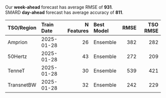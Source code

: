 
Our __week-ahead__ forecast has average RMSE of __931__.  
SMARD __day-ahead__ forecast has average accuracy of __811__. 
    
| TSO/Region   | Train Date   |   N Features | Best Model   |   RMSE |   TSO RMSE |
|:-------------|:-------------|-------------:|:-------------|-------:|-----------:|
| Amprion      | 2025-01-28   |           26 | Ensemble     |    382 |        282 |
| 50Hertz      | 2025-01-28   |           43 | Ensemble     |    272 |        209 |
| TenneT       | 2025-01-28   |           30 | Ensemble     |    539 |        421 |
| TransnetBW   | 2025-01-28   |           32 | Ensemble     |    242 |        229 |